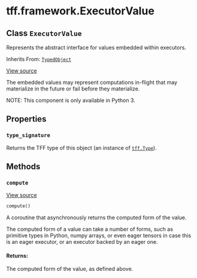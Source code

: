 <div itemscope itemtype="http://developers.google.com/ReferenceObject">
<meta itemprop="name" content="tff.framework.ExecutorValue" />
<meta itemprop="path" content="Stable" />
<meta itemprop="property" content="type_signature"/>
<meta itemprop="property" content="compute"/>
</div>

# tff.framework.ExecutorValue

## Class `ExecutorValue`

Represents the abstract interface for values embedded within executors.

Inherits From: [`TypedObject`](../../tff/TypedObject.md)

<a target="_blank" href=http://github.com/tensorflow/federated/tree/master/tensorflow_federated/python/core/impl/executor_value_base.py>View
source</a>

<!-- Placeholder for "Used in" -->

The embedded values may represent computations in-flight that may materialize in
the future or fail before they materialize.

NOTE: This component is only available in Python 3.

## Properties

<h3 id="type_signature"><code>type_signature</code></h3>

Returns the TFF type of this object (an instance of
<a href="../../tff/Type.md"><code>tff.Type</code></a>).

## Methods

<h3 id="compute"><code>compute</code></h3>

<a target="_blank" href=http://github.com/tensorflow/federated/tree/master/tensorflow_federated/python/core/impl/executor_value_base.py>View
source</a>

```python
compute()
```

A coroutine that asynchronously returns the computed form of the value.

The computed form of a value can take a number of forms, such as primitive types
in Python, numpy arrays, or even eager tensors in case this is an eager
executor, or an executor backed by an eager one.

#### Returns:

The computed form of the value, as defined above.
